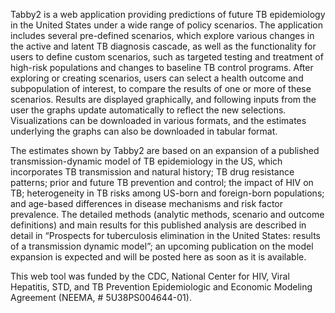 Tabby2 is a web application providing predictions of future TB epidemiology in
the United States under a wide range of policy scenarios. The application
includes several pre-defined scenarios, which explore various changes in the
active and latent TB diagnosis cascade, as well as the functionality for users
to define custom scenarios, such as targeted testing and treatment of high-risk
populations and changes to baseline TB control programs. After exploring or
creating scenarios, users can select a health outcome and subpopulation of
interest, to compare the results of one or more of these scenarios. Results are
displayed graphically, and following inputs from the user the graphs update
automatically to reflect the new selections. Visualizations can be downloaded
in various formats, and the estimates underlying the graphs can also be
downloaded in tabular format.

The estimates shown by Tabby2 are based on an expansion of a published
transmission-dynamic model of TB epidemiology in the US, which incorporates TB
transmission and natural history; TB drug resistance patterns; prior and future
TB prevention and control; the impact of HIV on TB; heterogeneity in TB risks
among US-born and foreign-born populations; and age-based differences in
disease mechanisms and risk factor prevalence. The detailed methods (analytic
methods, scenario and outcome definitions) and main results for this published
analysis are described in detail in “Prospects for tuberculosis elimination in
the United States: results of a transmission dynamic model”; an upcoming
publication on the model expansion is expected and will be posted here as soon
as it is available.  

This web tool was funded by the CDC, National Center for HIV, Viral Hepatitis,
STD, and TB Prevention Epidemiologic and Economic Modeling Agreement (NEEMA, \#
5U38PS004644-01).

